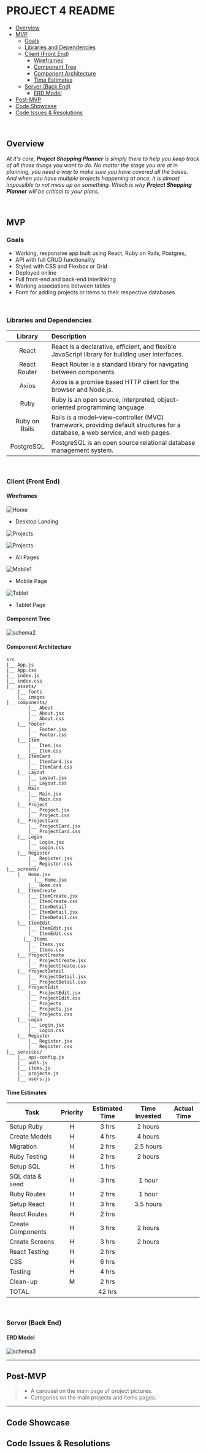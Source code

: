 # PROJECT 4 README <!-- omit in toc -->

- [Overview](#overview)
- [MVP](#mvp)
  - [Goals](#goals)
  - [Libraries and Dependencies](#libraries-and-dependencies)
  - [Client (Front End)](#client-front-end)
    - [Wireframes](#wireframes)
    - [Component Tree](#component-tree)
    - [Component Architecture](#component-architecture)
    - [Time Estimates](#time-estimates)
  - [Server (Back End)](#server-back-end)
    - [ERD Model](#erd-model)
- [Post-MVP](#post-mvp)
- [Code Showcase](#code-showcase)
- [Code Issues & Resolutions](#code-issues--resolutions)

<br>

## Overview

_At it's core, **Project Shopping Planner** is simply there to help you keep track of all those things you want to do. No matter the stage you are at in planning, you need a way to make sure you have covered all the bases. And when you have multiple projects happening at once, it is almost impossible to not mess up on something. Which is why **Project Shopping Planner** will be critical to your plans._

<br>

## MVP

### Goals

- Working, responsive app built using React, Ruby on Rails, Postgres, 
- API with full CRUD functionality
- Styled with CSS and Flexbox or Grid
- Deployed online
- Full front-end and back-end interlinking
- Working associations between tables
- Form for adding projects or items to their respective databases

<br>

### Libraries and Dependencies

|    Library     | Description                                                  |
| :------------: | :----------------------------------------------------------- |
|     React      | React is a declarative, efficient, and flexible JavaScript library for building user interfaces. |
|  React Router  | React Router is a standard library for navigating between components. |
| Axios | Axios is a promise based HTTP client for the browser and Node.js. |
|      Ruby      | Ruby is an open source, interpreted, object-oriented programming language. |
| Ruby on Rails  | Rails is a model–view–controller (MVC) framework, providing default structures for a database, a web service, and web pages. |
| PostgreSQL | PostgreSQL is an open source relational database management system. |

<br>

### Client (Front End)

#### Wireframes

![Home](https://github.com/texasrachel/Personal_Projects-/blob/main/public/images/web1.png)

- Desktop Landing

![Projects](https://github.com/texasrachel/Personal_Projects-/blob/main/public/images/web3.png)

![Projects](https://github.com/texasrachel/Personal_Projects-/blob/main/public/images/web4.png)

- All Pages

![Mobile1](https://github.com/texasrachel/Personal_Projects-/blob/main/public/images/mobile1.png)

- Mobile Page

![Tablet](https://github.com/texasrachel/Personal_Projects-/blob/main/public/images/tablet1.png)

- Tablet Page

#### Component Tree

![schema2](https://github.com/texasrachel/Personal_Projects-/blob/main/public/images/schema1.png)

#### Component Architecture

``` structure
src
|__ App.js
|__ App.css
|__ index.js
|__ index.css
|__ assets/
    |__ fonts
    |__ images
|__ components/
 		|__ About
        |__ About.jsx
        |__ About.css
    |__ Footer
        |__ Footer.jsx
        |__ Footer.css
    |__ Item
        |__ Item.jsx
        |__ Item.css
    |__ ItemCard
        |__ ItemCard.jsx
        |__ ItemCard.css
    |__ Layout
        |__ Layout.jsx
        |__ Layout.css
    |__ Main
        |__ Main.jsx
        |__ Main.css
    |__ Project
        |__ Project.jsx
        |__ Project.css
    |__ ProjectCard
        |__ ProjectCard.jsx
        |__ ProjectCard.css
    |__ Login
        |__ Login.jsx
        |__ Login.css
    |__ Register
        |__ Register.jsx
        |__ Register.css
|__ screens/
    |__ Home.jsx
	      |__ Home.jsx
        |__ Home.css
    |__ ItemCreate
        |__ ItemCreate.jsx
        |__ ItemCreate.css
		|__ ItemDetail
        |__ ItemDetail.jsx
        |__ ItemDetail.css
    |__ ItemEdit
        |__ ItemEdit.jsx
        |__ ItemEdit.css
 	  |__ Items
        |__ Items.jsx
        |__ Items.css
    |__ ProjectCreate
        |__ ProjectCreate.jsx
        |__ ProjectCreate.css
    |__ ProjectDetail
        |__ ProjectDetail.jsx
        |__ ProjectDetail.css
    |__ ProjectEdit
        |__ ProjectEdit.jsx
        |__ ProjectEdit.css
		|__ Projects
        |__ Projects.jsx
        |__ Projects.css
    |__ Login
        |__ Login.jsx
        |__ Login.css
    |__ Register
        |__ Register.jsx
        |__ Register.css
|__ services/
    |__ api-config.js
    |__ auth.js
    |__ items.js
    |__ projects.js
    |__ users.js
```

#### Time Estimates

| Task                        | Priority | Estimated Time | Time Invested | Actual Time |
| --------------------------- | :------: | :------------: | :-----------: | :---------: |
| Setup Ruby                  |    H     |     3 hrs      | 2 hours |             |
| Create Models |    H     |     4 hrs     | 4 hours |             |
| Migration | H | 2 hrs | 2.5 hours | |
| Ruby Testing | H | 2 hrs | 2 hours | |
| Setup SQL | H | 1 hrs | ||
| SQL data & seed | H | 3 hrs | 1 hour ||
| Ruby Routes | H | 2 hrs | 1 hour ||
| Setup React | H | 3 hrs | 3.5 hours ||
| React Routes | H | 2 hrs | ||
| Create Components | H | 3 hrs | 2 hours ||
| Create Screens | H | 3 hrs | 2 hours ||
| React Testing | H | 2 hrs |  ||
| CSS | H | 6 hrs | ||
| Testing | H | 4 hrs | ||
| Clean-up | M | 2 hrs | ||
| TOTAL                       |          |     42 hrs     |          |          |

<br>

### Server (Back End)

#### ERD Model

![schema3](https://github.com/texasrachel/Personal_Projects-/blob/main/public/images/Project%20Project.jpg)

***

## Post-MVP

> - A carousel on the main page of project pictures. 
> - Categories on the main projects and items pages.

***

## Code Showcase

> 

## Code Issues & Resolutions

> 
